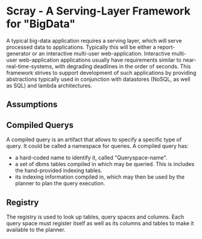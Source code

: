 Scray - A Serving-Layer Framework for "BigData"
===============================================

A typical big-data application requires a serving layer, which will serve processed data to applications. Typically this will be either a report-generator or an interactive multi-user web-application. Interactive multi-user web-application applications usually have requirements similar to near-real-time-systems, with degrading deadlines in the order of seconds. This framework strives to support development of such applications by providing abstractions typically used in conjunction with datastores (NoSQL, as well as SQL) and lambda architectures. 

Assumptions
-----------




Compiled Querys
---------------
A compiled query is an artifact that allows to specify a specific type of query. It could be called a namespace for
queries. A compiled query has:
* a hard-coded name to identify it, called "Queryspace-name".
* a set of dbms tables compiled in which may be queried. This is includes the hand-provided indexing tables.
* its indexing information compiled in, which may then be used by the planner to plan the query execution.

Registry
--------
The registry is used to look up tables, query spaces and columns. Each query space must register itself as well as its columns and tables to make it available to the planner.

